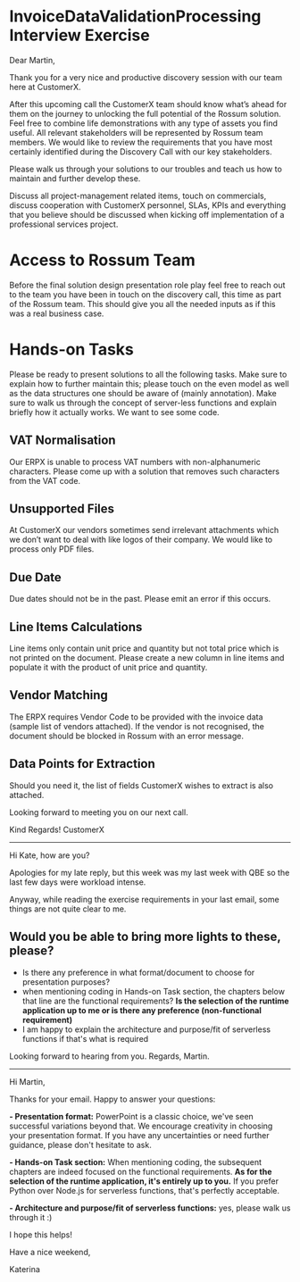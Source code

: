 # InvoiceDataValidationProcessing Interview Exercise

Dear Martin, 
 
Thank you for a very nice and productive discovery session with our team here at CustomerX.
 
After this upcoming call the CustomerX team should know what’s ahead for them on the journey to unlocking the full potential of the Rossum solution.
Feel free to combine life demonstrations with any type of assets you find useful. All relevant stakeholders will be represented by Rossum team members.
We would like to review the requirements that you have most certainly identified during the Discovery Call with our key stakeholders. 

Please walk us through your solutions to our troubles and teach us how to maintain and further develop these.

Discuss all project-management related items, touch on commercials, discuss cooperation with CustomerX personnel, SLAs, KPIs and everything that you believe should be discussed when kicking off implementation of a professional services project.

# Access to Rossum Team
Before the final solution design presentation role play feel free to reach out to the team you have been in touch on the discovery call, this time as part of the Rossum team. This should give you all the needed inputs as if this was a real business case.

# Hands-on Tasks
Please be ready to present solutions to all the following tasks. Make sure to explain how to further maintain this; please touch on the even model as well as the data structures one should be aware of (mainly annotation). Make sure to walk us through the concept of server-less functions and explain briefly how it actually works. We want to see some code.

## VAT Normalisation
Our ERPX is unable to process VAT numbers with non-alphanumeric characters. Please come up with a solution that removes such characters from the VAT code.

## Unsupported Files
At CustomerX our vendors sometimes send irrelevant attachments which we don’t want to deal with like logos of their company. We would like to process only PDF files.

## Due Date
Due dates should not be in the past. Please emit an error if this occurs.

## Line Items Calculations
Line items only contain unit price and quantity but not total price which is not printed on the document. Please create a new column in line items and populate it with the product of unit price and quantity.

## Vendor Matching
The ERPX requires Vendor Code to be provided with the invoice data (sample list of vendors attached).
If the vendor is not recognised, the document should be blocked in Rossum with an error message.

## Data Points for Extraction
Should you need it, the list of fields CustomerX wishes to extract is also attached.
 
Looking forward to meeting you on our next call.
 
Kind Regards!
CustomerX

----------------------

Hi Kate, how are you?

Apologies for my late reply, but this week was my last week with QBE so the last few days were workload intense. 

Anyway, while reading the exercise requirements in your last email, some things are not quite clear to me. 

## Would you be able to bring more lights to these, please?

- Is there any preference in what format/document to choose for presentation purposes?
- when mentioning coding in Hands-on Task section, the chapters below that line are the functional requirements? **Is the selection of the runtime application up to me or is there any preference (non-functional requirement)**
- I am happy to explain the architecture and purpose/fit of serverless functions if that's what is required

Looking forward to hearing from you. 
Regards, Martin.

------------------------

Hi Martin, 

Thanks for your email. Happy to answer your questions:

**- Presentation format:** PowerPoint is a classic choice, we've seen successful variations beyond that. We encourage creativity in choosing your presentation format. If you have any uncertainties or need further guidance, please don't hesitate to ask.

**- Hands-on Task section:** When mentioning coding, the subsequent chapters are indeed focused on the functional requirements. **As for the selection of the runtime application, it's entirely up to you.** If you prefer Python over Node.js for serverless functions, that's perfectly acceptable. 

**- Architecture and purpose/fit of serverless functions:** yes, please walk us through it :)

I hope this helps!

Have a nice weekend,

Katerina
